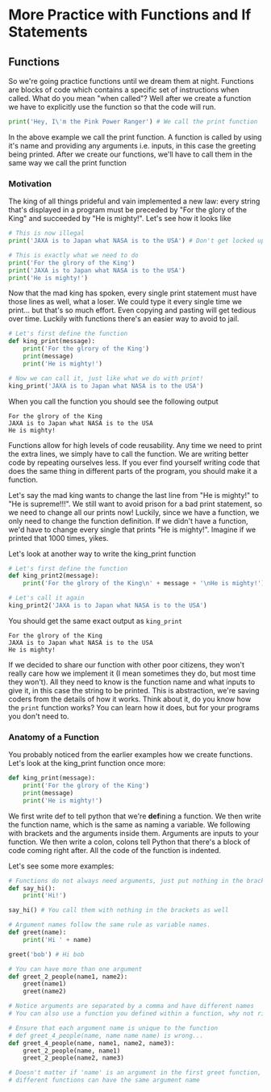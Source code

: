 # More Practice with Functions and If Statements

## Functions
So we're going practice functions until we dream them at night. Functions are
blocks of code which contains a specific set of instructions when called. What
do you mean "when called"? Well after we create a function we have to explicitly
use the function so that the code will run. 

```python
print('Hey, I\'m the Pink Power Ranger') # We call the print function
```

In the above example we call the print function. A function is called by using
it's name and providing any arguments i.e. inputs, in this case the greeting
being printed. After we create our functions, we'll have to call them in the 
same way we call the print function

### Motivation
The king of all things prideful and vain implemented a new law: every string 
that's displayed in a program must be preceded by "For the glory of the King"
and succeeded by "He is mighty!". Let's see how it looks like

```python
# This is now illegal
print('JAXA is to Japan what NASA is to the USA') # Don't get locked up!

# This is exactly what we need to do
print('For the glrory of the King')
print('JAXA is to Japan what NASA is to the USA')
print('He is mighty!')
```
Now that the mad king has spoken, every single print statement must have those
lines as well, what a loser. We could type it every single time we print... but
that's so much effort. Even copying and pasting will get tedious over time. 
Luckily with functions there's an easier way to avoid to jail. 

```python
# Let's first define the function
def king_print(message):
    print('For the glrory of the King')
    print(message)
    print('He is mighty!')

# Now we can call it, just like what we do with print!
king_print('JAXA is to Japan what NASA is to the USA')
```

When you call the function you should see the following output

```
For the glrory of the King
JAXA is to Japan what NASA is to the USA
He is mighty!
```

Functions allow for high levels of code reusability. Any time we need to print
the extra lines, we simply have to call the function. We are writing better code
by repeating ourselves less. If you ever find yourself writing code that does 
the same thing in different parts of the program, you should make it a function.

Let's say the mad king wants to change the last line from "He is mighty!" to "He
is supreme!!!". We still want to avoid prison for a bad print statement, so we
need to change all our prints now! Luckily, since we have a function, we only
need to change the function definition. If we didn't have a function, we'd have
to change every single that prints "He is mighty!". Imagine if we printed that 
1000 times, yikes.

Let's look at another way to write the king_print function
```python
# Let's first define the function
def king_print2(message):
    print('For the glrory of the King\n' + message + '\nHe is mighty!')

# Let's call it again
king_print2('JAXA is to Japan what NASA is to the USA')
```

You should get the same exact output as `king_print`
```
For the glrory of the King
JAXA is to Japan what NASA is to the USA
He is mighty!
```

If we decided to share our function with other poor citizens, they won't really
care how we implement it (I mean sometimes they do, but most time they won't). 
All they need to know is the function name and what inputs to give it, in this 
case the string to be printed. This is abstraction, we're saving coders from 
the details of how it works. Think about it, do you know how the `print`
function works? You can learn how it does, but for your programs you don't need
to. 

### Anatomy of a Function
You probably noticed from the earlier examples how we create functions. Let's
look at the king_print function once more:

```python
def king_print(message):
    print('For the glrory of the King')
    print(message)
    print('He is mighty!')
```

We first write def to tell python that we're **def**ining a function. We then
write the function name, which is the same as naming a variable. We following
with brackets and the arguments inside them. Arguments are inputs to your 
function. We then write a colon, colons tell Python that there's a block of code
coming right after. All the code of the function is indented.

Let's see some more examples:

```python
# Functions do not always need arguments, just put nothing in the brackets
def say_hi():
    print('Hi!')

say_hi() # You call them with nothing in the brackets as well

# Argument names follow the same rule as variable names.
def greet(name):
    print('Hi ' + name)

greet('bob') # Hi bob

# You can have more than one argument
def greet_2_people(name1, name2):
    greet(name1)
    greet(name2)

# Notice arguments are separated by a comma and have different names
# You can also use a function you defined within a function, why not right?

# Ensure that each argument name is unique to the function
# def greet_4_people(name, name name name) is wrong...
def greet_4_people(name, name1, name2, name3):
    greet_2_people(name, name1)
    greet_2_people(name2, name3)

# Doesn't matter if 'name' is an argument in the first greet function, two
# different functions can have the same argument name
```
